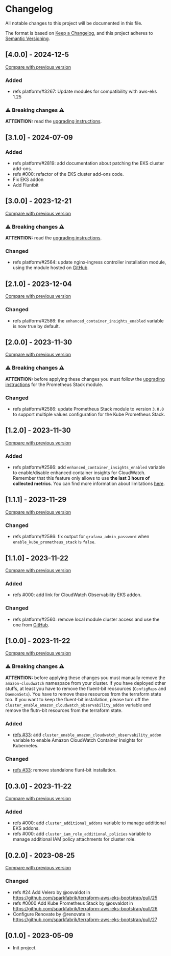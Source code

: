 # Changelog

All notable changes to this project will be documented in this file.

The format is based on [Keep a Changelog](https://keepachangelog.com/en/1.0.0/),
and this project adheres to [Semantic Versioning](https://semver.org/spec/v2.0.0.html).

## [4.0.0] - 2024-12-5

[Compare with previous version](https://github.com/sparkfabrik/terraform-aws-eks-bootstrap/compare/3.0.0...4.0.0)

### Added

- refs platform/#3267: Update modules for compatibility with aws-eks 1.25

### ⚠️ Breaking changes ⚠️

**ATTENTION:** read the [upgrading instructions](https://github.com/sparkfabrik/terraform-aws-eks-bootstrap/blob/4.0.0/UPGRADING.md#from-3x-to-400).

## [3.1.0] - 2024-07-09

### Added

- refs platform/#2819: add documentation about patching the EKS cluster add-ons.
- refs #000: refactor of the EKS cluster add-ons code.
- Fix EKS addon
- Add Fluntbit 

## [3.0.0] - 2023-12-21

[Compare with previous version](https://github.com/sparkfabrik/terraform-aws-eks-bootstrap/compare/2.1.0...3.0.0)

### ⚠️ Breaking changes ⚠️

**ATTENTION:** read the [upgrading instructions](https://github.com/sparkfabrik/terraform-aws-eks-bootstrap/blob/3.0.0/UPGRADING.md#upgrading-from-2xy-to-300).

### Changed

- refs platform/#2564: update nginx-ingress controller installation module, using the module hosted on [GitHub](https://github.com/sparkfabrik/terraform-helm-ingress-nginx/).

## [2.1.0] - 2023-12-04

[Compare with previous version](https://github.com/sparkfabrik/terraform-aws-eks-bootstrap/compare/2.0.0...2.1.0)

### Changed

- refs platform/#2586: the `enhanced_container_insights_enabled` variable is now true by default.

## [2.0.0] - 2023-11-30

[Compare with previous version](https://github.com/sparkfabrik/terraform-aws-eks-bootstrap/compare/1.2.0...2.0.0)

### ⚠️ Breaking changes ⚠️

**ATTENTION:** before applying these changes you must follow the [upgrading instructions](https://github.com/sparkfabrik/terraform-sparkfabrik-prometheus-stack#upgrading-from-2xy-to-300) for the Prometheus Stack module.

### Changed

- refs platform/#2586: update Prometheus Stack module to version `3.0.0` to support multiple values configuration for the Kube Prometheus Stack.

## [1.2.0] - 2023-11-30

[Compare with previous version](https://github.com/sparkfabrik/terraform-aws-eks-bootstrap/compare/1.1.1...1.2.0)

### Added

- refs platform/#2586: add `enhanced_container_insights_enabled` variable to enable/disable enhanced container insights for CloudWatch. Remember that this feature only allows to use **the last 3 hours of collected metrics**. You can find more information about limitations [here](https://docs.aws.amazon.com/AmazonCloudWatch/latest/monitoring/cloudwatch-metrics-insights-limits.html).

## [1.1.1] - 2023-11-29

[Compare with previous version](https://github.com/sparkfabrik/terraform-aws-eks-bootstrap/compare/1.1.0...1.1.1)

### Changed

- refs platform/#2586: fix output for `grafana_admin_password` when `enable_kube_prometheus_stack` is `false`.

## [1.1.0] - 2023-11-22

[Compare with previous version](https://github.com/sparkfabrik/terraform-aws-eks-bootstrap/compare/1.0.0...1.1.0)

### Added

- refs #000: add link for CloudWatch Observability EKS addon.

### Changed

- refs platform/#2560: remove local module cluster access and use the one from [GitHub](https://github.com/sparkfabrik/terraform-kubernetes-cluster-access).

## [1.0.0] - 2023-11-22

[Compare with previous version](https://github.com/sparkfabrik/terraform-aws-eks-bootstrap/compare/0.3.0...1.0.0)

### ⚠️ Breaking changes ⚠️

**ATTENTION:** before applying these changes you must manually remove the `amazon-cloudwatch` namespace from your cluster. If you have deployed other stuffs, at least you have to remove the fluent-bit reosources (`ConfigMaps` and `DaemonSets`). You have to remove these resources from the terraform state too. If you want to keep the fluent-bit installation, please turn off the `cluster_enable_amazon_cloudwatch_observability_addon` variable and remove the flutn-bit resources from the terraform state.

### Added

- [refs #33](https://github.com/sparkfabrik/terraform-aws-eks-bootstrap/issues/33): add `cluster_enable_amazon_cloudwatch_observability_addon` variable to enable Amazon CloudWatch Container Insights for Kubernetes.

### Changed

- [refs #33](https://github.com/sparkfabrik/terraform-aws-eks-bootstrap/issues/33): remove standalone flunt-bit installation.

## [0.3.0] - 2023-11-22

[Compare with previous version](https://github.com/sparkfabrik/terraform-aws-eks-bootstrap/compare/0.2.0...0.3.0)

### Added

- refs #000: add `cluster_additional_addons` variable to manage additional EKS addons.
- refs #000: add `cluster_iam_role_additional_policies` variable to manage additional IAM policy attachments for cluster role.

## [0.2.0] - 2023-08-25

[Compare with previous version](https://github.com/sparkfabrik/terraform-aws-eks-bootstrap/compare/0.1.0...0.2.0)

### Changed

- refs #24 Add Velero by @osvaldot in https://github.com/sparkfabrik/terraform-aws-eks-bootstrap/pull/25
- refs #0000 Add Kube Prometheus Stack by @osvaldot in https://github.com/sparkfabrik/terraform-aws-eks-bootstrap/pull/26
- Configure Renovate by @renovate in https://github.com/sparkfabrik/terraform-aws-eks-bootstrap/pull/27

## [0.1.0] - 2023-05-09

- Init project.
